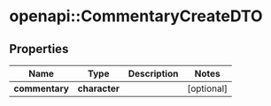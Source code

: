 # openapi::CommentaryCreateDTO

## Properties
Name | Type | Description | Notes
------------ | ------------- | ------------- | -------------
**commentary** | **character** |  | [optional] 


